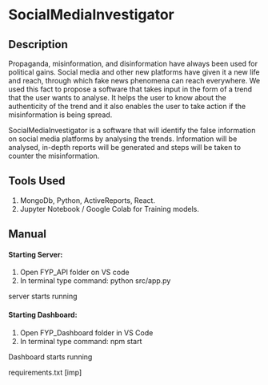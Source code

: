# SocialMediaInvestigator

## Description

Propaganda, misinformation, and disinformation have always been used for political gains. Social
media and other new platforms have given it a new life and reach, through which fake news
phenomena can reach everywhere. We used this fact to propose a software that takes input in the form
of a trend that the user wants to analyse. It helps the user to know about the authenticity of the trend
and it also enables the user to take action if the misinformation is being spread.

SocialMediaInvestigator is a software that will identify the false information on
social media platforms by analysing the trends. Information will be analysed, in-depth
reports will be generated and steps will be taken to counter the misinformation.


## Tools Used

1) MongoDb, Python, ActiveReports, React.
2) Jupyter Notebook / Google Colab for Training models.


## Manual

#### Starting Server:

1) Open FYP_API folder on VS code
2) In terminal type command: python src/app.py

server starts running

#### Starting Dashboard:

1) Open FYP_Dashboard folder in VS Code
2) In terminal type command: npm start

Dashboard starts running


requirements.txt [imp]
